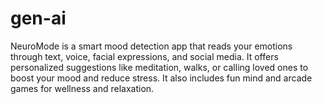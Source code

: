 # gen-ai
NeuroMode is a smart mood detection app that reads your emotions through text, voice, facial expressions, and social media. It offers personalized suggestions like meditation, walks, or calling loved ones to boost your mood and reduce stress. It also includes fun mind and arcade games for wellness and relaxation.
